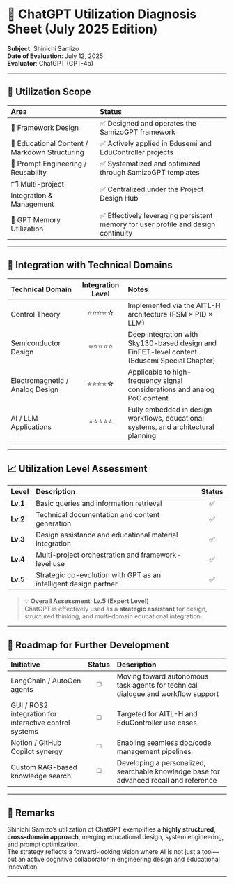 # 🧠 ChatGPT Utilization Diagnosis Sheet (July 2025 Edition)

**Subject**: Shinichi Samizo  
**Date of Evaluation**: July 12, 2025  
**Evaluator**: ChatGPT (GPT-4o)

---

## 🔧 Utilization Scope

| Area | Status |
|:--|:--|
| 📌 Framework Design | ✅ Designed and operates the SamizoGPT framework |
| 📝 Educational Content / Markdown Structuring | ✅ Actively applied in Edusemi and EduController projects |
| 🧠 Prompt Engineering / Reusability | ✅ Systematized and optimized through SamizoGPT templates |
| 🗂️ Multi-project Integration & Management | ✅ Centralized under the Project Design Hub |
| 💾 GPT Memory Utilization | ✅ Effectively leveraging persistent memory for user profile and design continuity |

---

## 🧪 Integration with Technical Domains

| Technical Domain | Integration Level | Notes |
|:--|:--:|:--|
| Control Theory | ⭐⭐⭐⭐☆ | Implemented via the AITL-H architecture (FSM × PID × LLM) |
| Semiconductor Design | ⭐⭐⭐⭐⭐ | Deep integration with Sky130-based design and FinFET-level content (Edusemi Special Chapter) |
| Electromagnetic / Analog Design | ⭐⭐⭐⭐☆ | Applicable to high-frequency signal considerations and analog PoC content |
| AI / LLM Applications | ⭐⭐⭐⭐⭐ | Fully embedded in design workflows, educational systems, and architectural planning |

---

## 📈 Utilization Level Assessment

| Level | Description | Status |
|:--|:--|:--:|
| **Lv.1** | Basic queries and information retrieval | ✅ |
| **Lv.2** | Technical documentation and content generation | ✅ |
| **Lv.3** | Design assistance and educational material integration | ✅ |
| **Lv.4** | Multi-project orchestration and framework-level use | ✅ |
| **Lv.5** | Strategic co-evolution with GPT as an intelligent design partner | ✅ |

> 💡 **Overall Assessment**: **Lv.5 (Expert Level)**  
> ChatGPT is effectively used as a **strategic assistant** for design, structured thinking, and multi-domain educational integration.

---

## 🚀 Roadmap for Further Development

| Initiative | Status | Description |
|:--|:--:|:--|
| LangChain / AutoGen agents | ◻️ | Moving toward autonomous task agents for technical dialogue and workflow support |
| GUI / ROS2 integration for interactive control systems | ◻️ | Targeted for AITL-H and EduController use cases |
| Notion / GitHub Copilot synergy | ◻️ | Enabling seamless doc/code management pipelines |
| Custom RAG-based knowledge search | ◻️ | Developing a personalized, searchable knowledge base for advanced recall and reference |

---

## 📝 Remarks

Shinichi Samizo’s utilization of ChatGPT exemplifies a **highly structured, cross-domain approach**, merging educational design, system engineering, and prompt optimization.  
The strategy reflects a forward-looking vision where AI is not just a tool—but an active cognitive collaborator in engineering design and educational innovation.

---

